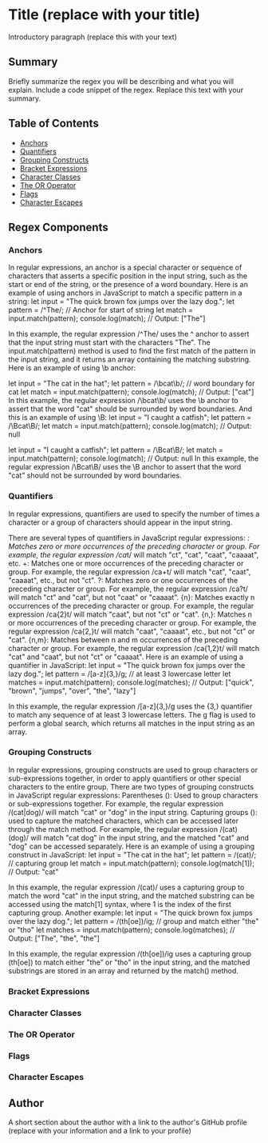 # Title (replace with your title)

Introductory paragraph (replace this with your text)

## Summary

Briefly summarize the regex you will be describing and what you will explain. Include a code snippet of the regex. Replace this text with your summary.

## Table of Contents

- [Anchors](#anchors)
- [Quantifiers](#quantifiers)
- [Grouping Constructs](#grouping-constructs)
- [Bracket Expressions](#bracket-expressions)
- [Character Classes](#character-classes)
- [The OR Operator](#the-or-operator)
- [Flags](#flags)
- [Character Escapes](#character-escapes)

## Regex Components

### Anchors
In regular expressions, an anchor is a special character or sequence of characters that asserts a specific position in the input string, such as the start or end of the string, or the presence of a word boundary.
Here is an example of using anchors in JavaScript to match a specific pattern in a string:
let input = "The quick brown fox jumps over the lazy dog.";
let pattern = /^The/; // Anchor for start of string
let match = input.match(pattern);
console.log(match); // Output: ["The"]

In this example, the regular expression /^The/ uses the ^ anchor to assert that the input string must start with the characters "The". The input.match(pattern) method is used to find the first match of the pattern in the input string, and it returns an array containing the matching substring.
Here is an example of using \b anchor:

let input = "The cat in the hat";
let pattern = /\bcat\b/; // word boundary for cat
let match = input.match(pattern);
console.log(match); // Output: ["cat"]
In this example, the regular expression /\bcat\b/ uses the \b anchor to assert that the word "cat" should be surrounded by word boundaries.
And this is an example of using \B:
let input = "I caught a catfish";
let pattern = /\Bcat\B/; 
let match = input.match(pattern);
console.log(match); // Output: null

let input = "I caught a catfish";
let pattern = /\Bcat\B/; 
let match = input.match(pattern);
console.log(match); // Output: null
In this example, the regular expression /\Bcat\B/ uses the \B anchor to assert that the word "cat" should not be surrounded by word boundaries.

### Quantifiers
In regular expressions, quantifiers are used to specify the number of times a character or a group of characters should appear in the input string.

There are several types of quantifiers in JavaScript regular expressions:
*: Matches zero or more occurrences of the preceding character or group. For example, the regular expression /ca*t/ will match "ct", "cat", "caat", "caaaat", etc.
+: Matches one or more occurrences of the preceding character or group. For example, the regular expression /ca+t/ will match "cat", "caat", "caaaat", etc., but not "ct".
?: Matches zero or one occurrences of the preceding character or group. For example, the regular expression /ca?t/ will match "ct" and "cat", but not "caat" or "caaaat".
{n}: Matches exactly n occurrences of the preceding character or group. For example, the regular expression /ca{2}t/ will match "caat", but not "ct" or "cat".
{n,}: Matches n or more occurrences of the preceding character or group. For example, the regular expression /ca{2,}t/ will match "caat", "caaaat", etc., but not "ct" or "cat".
{n,m}: Matches between n and m occurrences of the preceding character or group. For example, the regular expression /ca{1,2}t/ will match "cat" and "caat", but not "ct" or "caaaat".
Here is an example of using a quantifier in JavaScript:
let input = "The quick brown fox jumps over the lazy dog.";
let pattern = /[a-z]{3,}/g; // at least 3 lowercase letter
let matches = input.match(pattern);
console.log(matches); // Output: ["quick", "brown", "jumps", "over", "the", "lazy"]

In this example, the regular expression /[a-z]{3,}/g uses the {3,} quantifier to match any sequence of at least 3 lowercase letters. The g flag is used to perform a global search, which returns all matches in the input string as an array.

### Grouping Constructs
In regular expressions, grouping constructs are used to group characters or sub-expressions together, in order to apply quantifiers or other special characters to the entire group.
There are two types of grouping constructs in JavaScript regular expressions:
Parentheses (): Used to group characters or sub-expressions together. For example, the regular expression /(cat|dog)/ will match "cat" or "dog" in the input string.
Capturing groups (): used to capture the matched characters, which can be accessed later through the match method. For example, the regular expression /(cat) (dog)/ will match "cat dog" in the input string, and the matched "cat" and "dog" can be accessed separately.
Here is an example of using a grouping construct in JavaScript:
let input = "The cat in the hat";
let pattern = /(cat)/; // capturing group
let match = input.match(pattern);
console.log(match[1]); // Output: "cat"

In this example, the regular expression /(cat)/ uses a capturing group to match the word "cat" in the input string, and the matched substring can be accessed using the match[1] syntax, where 1 is the index of the first capturing group.
Another example:
let input = "The quick brown fox jumps over the lazy dog.";
let pattern = /(th[oe])/ig; // group and match either "the" or "tho"
let matches = input.match(pattern);
console.log(matches); // Output: ["The", "the", "the"]

In this example, the regular expression /(th[oe])/ig uses a capturing group (th[oe]) to match either "the" or "tho" in the input string, and the matched substrings are stored in an array and returned by the match() method.

### Bracket Expressions

### Character Classes

### The OR Operator

### Flags

### Character Escapes

## Author

A short section about the author with a link to the author's GitHub profile (replace with your information and a link to your profile)
